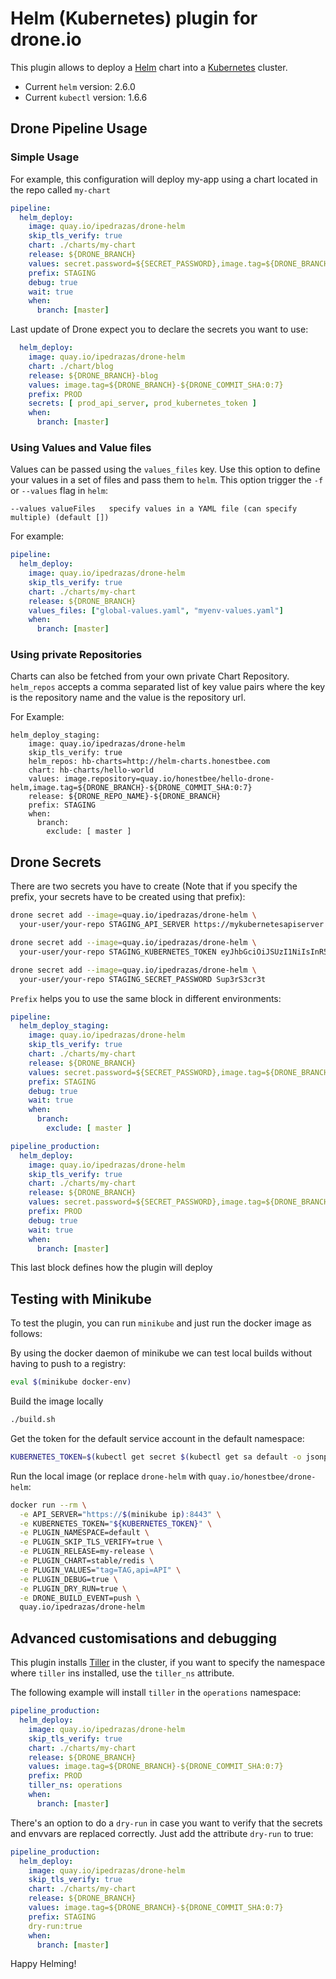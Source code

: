 # Helm (Kubernetes) plugin for drone.io

This plugin allows to deploy a [Helm](https://github.com/kubernetes/helm) chart into a [Kubernetes](https://github.com/kubernetes/kubernetes) cluster.

* Current `helm` version: 2.6.0
* Current `kubectl` version: 1.6.6

## Drone Pipeline Usage

### Simple Usage

For example, this configuration will deploy my-app using a chart located in the repo called `my-chart`

```YAML
pipeline:
  helm_deploy:
    image: quay.io/ipedrazas/drone-helm
    skip_tls_verify: true
    chart: ./charts/my-chart
    release: ${DRONE_BRANCH}
    values: secret.password=${SECRET_PASSWORD},image.tag=${DRONE_BRANCH}-${DRONE_COMMIT_SHA:0:7}
    prefix: STAGING
    debug: true
    wait: true
    when:
      branch: [master]
```

Last update of Drone expect you to declare the secrets you want to use:

```YAML
  helm_deploy:
    image: quay.io/ipedrazas/drone-helm
    chart: ./chart/blog
    release: ${DRONE_BRANCH}-blog
    values: image.tag=${DRONE_BRANCH}-${DRONE_COMMIT_SHA:0:7}
    prefix: PROD
    secrets: [ prod_api_server, prod_kubernetes_token ]
    when:
      branch: [master]
```

### Using Values and Value files

Values can be passed using the `values_files` key. Use this option to define your values in a set of files
and pass them to `helm`. This option trigger the `-f` or ``--values`` flag in `helm`:

```
--values valueFiles   specify values in a YAML file (can specify multiple) (default [])
```

For example:

```YAML
pipeline:
  helm_deploy:
    image: quay.io/ipedrazas/drone-helm
    skip_tls_verify: true
    chart: ./charts/my-chart
    release: ${DRONE_BRANCH}
    values_files: ["global-values.yaml", "myenv-values.yaml"]
    when:
      branch: [master]
```

### Using private Repositories

Charts can also be fetched from your own private Chart Repository. `helm_repos` accepts a comma separated list of key value pairs where the key is the repository name and the value is the repository url.

For Example:
```
helm_deploy_staging:
    image: quay.io/ipedrazas/drone-helm
    skip_tls_verify: true
    helm_repos: hb-charts=http://helm-charts.honestbee.com
    chart: hb-charts/hello-world
    values: image.repository=quay.io/honestbee/hello-drone-helm,image.tag=${DRONE_BRANCH}-${DRONE_COMMIT_SHA:0:7}
    release: ${DRONE_REPO_NAME}-${DRONE_BRANCH}
    prefix: STAGING
    when:
      branch:
        exclude: [ master ]
```

## Drone Secrets

There are two secrets you have to create (Note that if you specify the prefix, your secrets have to be created using that prefix):

```Bash
drone secret add --image=quay.io/ipedrazas/drone-helm \
  your-user/your-repo STAGING_API_SERVER https://mykubernetesapiserver

drone secret add --image=quay.io/ipedrazas/drone-helm \
  your-user/your-repo STAGING_KUBERNETES_TOKEN eyJhbGciOiJSUzI1NiIsInR5cCI6IkpXVCJ9.eyJpc3MiOiJrdWJ...

drone secret add --image=quay.io/ipedrazas/drone-helm \
  your-user/your-repo STAGING_SECRET_PASSWORD Sup3rS3cr3t
```

`Prefix` helps you to use the same block in different environments:
```YAML
pipeline:
  helm_deploy_staging:
    image: quay.io/ipedrazas/drone-helm
    skip_tls_verify: true
    chart: ./charts/my-chart
    release: ${DRONE_BRANCH}
    values: secret.password=${SECRET_PASSWORD},image.tag=${DRONE_BRANCH}-${DRONE_COMMIT_SHA:0:7}
    prefix: STAGING
    debug: true
    wait: true
    when:
      branch:
        exclude: [ master ]

pipeline_production:
  helm_deploy:
    image: quay.io/ipedrazas/drone-helm
    skip_tls_verify: true
    chart: ./charts/my-chart
    release: ${DRONE_BRANCH}
    values: secret.password=${SECRET_PASSWORD},image.tag=${DRONE_BRANCH}-${DRONE_COMMIT_SHA:0:7}
    prefix: PROD
    debug: true
    wait: true
    when:
      branch: [master]
```

This last block defines how the plugin will deploy


## Testing with Minikube

To test the plugin, you can run `minikube` and just run the docker image as follows:

By using the docker daemon of minikube we can test local builds without having to push to a registry:

```bash
eval $(minikube docker-env)
```

Build the image locally

```bash
./build.sh
```

Get the token for the default service account in the default namespace:

```bash
KUBERNETES_TOKEN=$(kubectl get secret $(kubectl get sa default -o jsonpath='{.secrets[].name}{"\n"}') -o jsonpath="{.data.token}" | base64 -D)
```

Run the local image (or replace `drone-helm` with `quay.io/honestbee/drone-helm`:
```Bash
docker run --rm \
  -e API_SERVER="https://$(minikube ip):8443" \
  -e KUBERNETES_TOKEN="${KUBERNETES_TOKEN}" \
  -e PLUGIN_NAMESPACE=default \
  -e PLUGIN_SKIP_TLS_VERIFY=true \
  -e PLUGIN_RELEASE=my-release \
  -e PLUGIN_CHART=stable/redis \
  -e PLUGIN_VALUES="tag=TAG,api=API" \
  -e PLUGIN_DEBUG=true \
  -e PLUGIN_DRY_RUN=true \
  -e DRONE_BUILD_EVENT=push \
  quay.io/ipedrazas/drone-helm
```

## Advanced customisations and debugging

This plugin installs [Tiller](https://github.com/kubernetes/helm/blob/master/docs/architecture.md) in the cluster, if you want to specify the namespace where `tiller` ins installed, use the `tiller_ns` attribute.

The following example will install `tiller` in the `operations` namespace:
```YAML
pipeline_production:
  helm_deploy:
    image: quay.io/ipedrazas/drone-helm
    skip_tls_verify: true
    chart: ./charts/my-chart
    release: ${DRONE_BRANCH}
    values: image.tag=${DRONE_BRANCH}-${DRONE_COMMIT_SHA:0:7}
    prefix: PROD
    tiller_ns: operations
    when:
      branch: [master]
```

There's an option to do a `dry-run` in case you want to verify that the secrets and envvars are replaced correctly. Just add the attribute `dry-run` to true:

```YAML
pipeline_production:
  helm_deploy:
    image: quay.io/ipedrazas/drone-helm
    skip_tls_verify: true
    chart: ./charts/my-chart
    release: ${DRONE_BRANCH}
    values: image.tag=${DRONE_BRANCH}-${DRONE_COMMIT_SHA:0:7}
    prefix: STAGING
    dry-run:true
    when:
      branch: [master]
```
Happy Helming!

